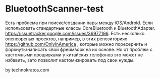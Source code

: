 # BluetoothScanner-test

Есть проблема при поиске/создании пары между iOS/Android. Если использовать стандартные классы CoreBluetooth и BluetoothAdapter. https://issuetracker.google.com/issues/36977196. Есть несколько опенсорсных проектов, например, в этих репозиториях https://github.com/OnlyInAmerica , которые можно поресерчить и форкнуть/написать свой фреймворк на их основе. Но от проблем с кастомными прошивками у китайских телефонов это может не избавить, зато позволит кастомизировать под свои нужды.

by technokratos.com
